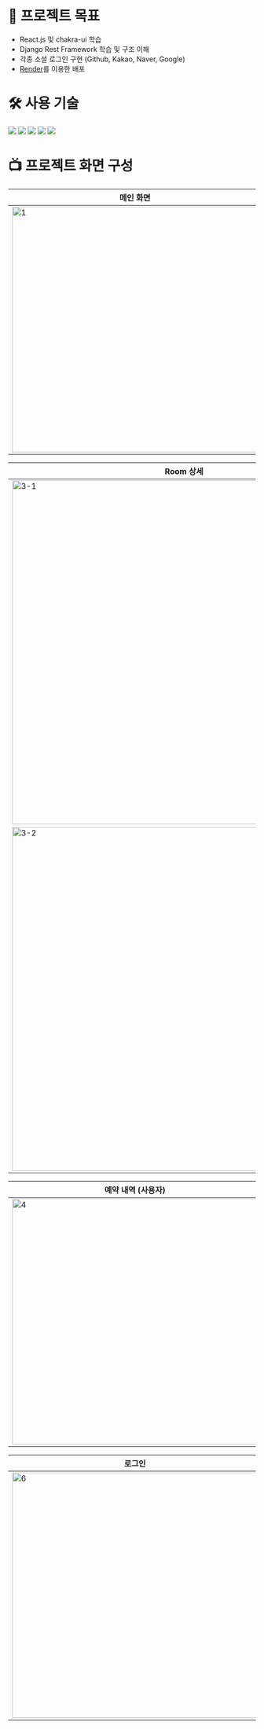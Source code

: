 # 🎯 프로젝트 목표
- React.js 및 chakra-ui 학습
- Django Rest Framework 학습 및 구조 이해
- 각종 소셜 로그인 구현 (Github, Kakao, Naver, Google)
- [Render](https://render.com/)를 이용한 배포
# 🛠️ 사용 기술
<img src="https://img.shields.io/badge/React-20232A?style=flat&logo=react&logoColor=61DAFB"> <img src="https://img.shields.io/badge/Chakra--UI-319795?style=flat&logo=chakra-ui&logoColor=white"> <img src="https://img.shields.io/badge/Django-092E20?style=flat&logo=django&logoColor=green"> <img src="https://img.shields.io/badge/django%20rest-ff1709?style=flat&logo=django&logoColor=white"> <img src="https://img.shields.io/badge/Render-46E3B7?style=flat&logo=render&logoColor=white">
# 📺 프로젝트 화면 구성

| 메인 화면 | 다크모드 |
| ------------ | ----------- |
| <img width="500" alt="1" src="https://user-images.githubusercontent.com/101795921/230605140-2831f8a6-ece0-44db-90cc-bc1611a126c8.png"> | <img width="500" alt="2" src="https://user-images.githubusercontent.com/101795921/230605206-e7e4111b-baf1-4fba-a0f2-15f443242bfd.png"> | 

| Room 상세 |
| ------------ |
|<img width="700" alt="3-1" src="https://user-images.githubusercontent.com/101795921/230606660-3628b8e7-1027-40c6-ba67-b59637e65d4f.png"> |
|<img width="700" alt="3-2" src="https://user-images.githubusercontent.com/101795921/230606713-e6305f8d-fb55-485f-81e0-326d4289dcb0.png">          |

| 예약 내역 (사용자) | 예약 내역 (host) |
| ------------ | ----------- |
|<img width="500" alt="4" src="https://user-images.githubusercontent.com/101795921/230606908-f8ad8b35-f608-4d10-b4b5-72bc34e51a74.png">| <img width="500" alt="5" src="https://user-images.githubusercontent.com/101795921/230606920-7fe980ea-67cc-4e64-aa14-fcc9e5076079.png"> |

|로그인|회원가입|
|----|-----|
| <img width="500" alt="6" src="https://user-images.githubusercontent.com/101795921/230607308-f3dae766-27a8-4364-8b98-01eff13277e8.png"> | <img width="500" alt="7" src="https://user-images.githubusercontent.com/101795921/230607317-50a71db8-b9c1-4f9e-a42e-2f16ad9c9126.png"> |
